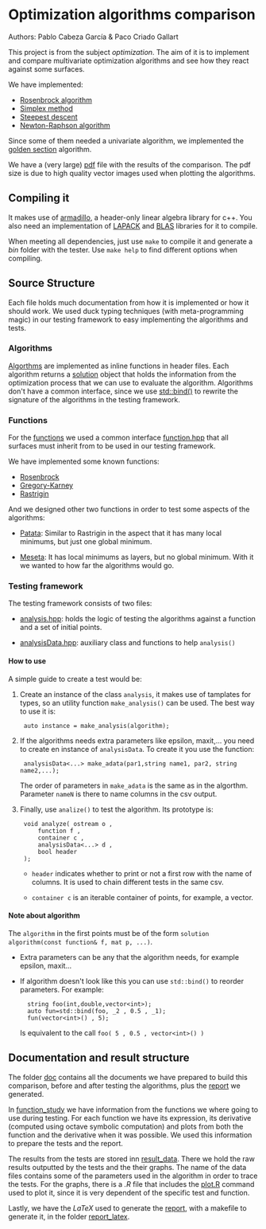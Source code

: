 # Optimization algorithms comparison
Authors: Pablo Cabeza García & Paco Criado Gallart

This project is from the subject *optimization*. The aim of it is to
implement and compare multivariate optimization algorithms and see how
they react against some surfaces.

We have implemented:

* [Rosenbrock algorithm][rosenbrock]
* [Simplex method][simplex]
* [Steepest descent][steepest]
* [Newton-Raphson algorithm][newtorraphson]

Since some of them needed a univariate algorithm, we implemented the
[golden section][goldensection] algorithm.

We have a (very large) [pdf][pdf_file] file with the results of the
comparison. The pdf size is due to high quality vector images used
when plotting the algorithms.

## Compiling it

It makes use of [armadillo](http://arma.sourceforge.net/), a
header-only linear algebra library for c++. You also need an
implementation of [LAPACK](http://www.netlib.org/lapack/) and
[BLAS](http://www.netlib.org/blas/) libraries for it to compile.

When meeting all dependencies, just use `make` to compile it and
generate a *bin* folder with the tester. Use `make help` to find
different options when compiling.

## Source Structure

Each file holds much documentation from how it is implemented or how
it should work. We used duck typing techniques (with meta-programming
magic) in our testing framework to easy implementing the algorithms
and tests.

### Algorithms

[Algorthms][algorithms] are implemented as inline functions in header
files. Each algorithm returns a [solution][solution] object that holds
the information from the optimization process that we can use to
evaluate the algorithm. Algorithms don't have a common interface,
since we use
[std::bind()](http://en.cppreference.com/w/cpp/utility/functional/bind)
to rewrite the signature of the algorithms in the testing framework.

### Functions

For the [functions][functions] we used a common interface
[function.hpp][function] that all surfaces must inherit from to be
used in our testing framework.

We have implemented some known functions:

- [Rosenbrock][frosenbrock]
- [Gregory-Karney][fgregory]
- [Rastrigin][frastrigin]

And we designed other two functions in order to test some aspects of
the algorithms:

- [Patata][fpatata]: Similar to Rastrigin in the aspect that it has many local
  minimums, but just one global minimum.
  
- [Meseta][fmeseta]: It has local minimums as layers, but no global minimum. With
  it we wanted to how far the algorithms would go.

### Testing framework

The testing framework consists of two files:

- [analysis.hpp][analysis]: holds the logic of testing the algorithms
  against a function and a set of initial points.

- [analysisData.hpp][analysisData]: auxiliary class and functions to help `analysis()`

#### How to use ####

A simple guide to create a test would be:

1. Create an instance of the class `analysis`, it makes use of
   tamplates for types, so an utility function `make_analysis()` can
   be used. The best way to use it is:

		auto instance = make_analysis(algorithm);
2. If the algorithms needs extra parameters like epsilon,
   maxit,... you need to create en instance of `analysisData`. To
   create it you use the function:
   
		analysisData<...> make_adata(par1,string name1, par2, string name2,...);

	The order of parameters in `make_adata` is the same as in the
	algorthm. Parameter `nameN` is there to name columns in the csv
	output.

3. Finally, use `analize()` to test the algorithm. Its prototype is: 

		void analyze( ostream o , 
			function f ,
			container c ,
			analysisData<...> d ,
			bool header
		);


	- `header` indicates whether to print or not a first row with the
      name of columns. It is used to chain different tests in the same
      csv.

	- `container c` is an iterable container of points, for example, a
      vector.

#### Note about algorithm

The `algorithm` in the first points must be of the form `solution
algorithm(const function& f, mat p, ...)`.

- Extra parameters can be any that the algorithm needs, for example
  epsilon, maxit...

- If algorithm doesn't look like this you can use `std::bind()` to
  reorder parameters. For example:

		string foo(int,double,vector<int>);
		auto fun=std::bind(foo, _2 , 0.5 , _1);
		fun(vector<int>() , 5);

	Is equivalent to the call `foo( 5 , 0.5 , vector<int>() )`




## Documentation and result structure

The folder [doc][documentation] contains all the documents we have
prepared to build this comparison, before and after testing the
algorithms, plus the [report][pdf_file] we generated.

In [function_study][function_study] we have information from the
functions we where going to use during testing. For each function we
have its expression, its derivative (computed using octave symbolic
computation) and plots from both the function and the derivative when
it was possible. We used this information to prepare the tests and the
report.

The results from the tests are stored inn
[result_data][result_data]. There we hold the raw results outputted by
the tests and the their graphs. The name of the data files contains
some of the parameters used in the algorithm in order to trace the
tests. For the graphs, there is a *.R* file that includes the
[plot.R][plotR] command used to plot it, since it is very dependent of
the specific test and function.

Lastly, we have the *LaTeX* used to generate the [report][pdf_file], with a makefile to generate it, in the folder [report_latex][report_latex].



[//]: # "Links section"

[rosenbrock]: <http://en.wikipedia.org/wiki/Rosenbrock_methods#Search_method>
[simplex]: <http://en.wikipedia.org/wiki/Nelder%E2%80%93Mead_method>
[steepest]: <http://en.wikipedia.org/wiki/Gradient_descent>
[newtorraphson]: <http://en.wikipedia.org/wiki/Newton's_method>
[goldensection]: <http://en.wikipedia.org/wiki/Golden_section_search>

[frosenbrock]: </src/master/src/examples/rosenbrock.hpp>
[fgregory]: </src/master/src/examples/gregory_karney.hpp>
[frastrigin]: </src/master/src/examples/rastrigin.hpp>
[fpatata]: </src/master/src/examples/patata.hpp>
[fmeseta]: </src/master/src/examples/valley.hpp>

[pdf_file]:</src/master/doc/report.pdf> "report of the comparison"
[documentation]:</src/master/doc>
[function_study]:</src/master/doc/function_study>
[result_data]: </src/master/doc/result_data>
[report_latex]: </src/master/doc/report_latex>

[plotR]: </src/master/utilities/plot.R> "plot utility for surfaces for out tests"

[function]: </src/master/src/function.hpp>

[algorithms]: </src/master/src/algorithms>
[solution]: </src/master/src/solution.hpp>
[functions]: </src/master/src/examples>

[analysis]: </src/master/src/analysis.hpp>
[analysisData]: </src/master/src/analysisData.hpp>
